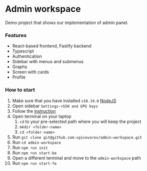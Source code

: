 # Admin workspace
Demo project that shows our implementation of admin panel.
### Features
- React-based frontend, Fastify backend
- Typescript
- Authentication
- Sidebar with menus and submenus
- Graphs
- Screen with cards
- Profile

### How to start
1. Make sure that you have installed `v18.19.0` [NodeJS](https://nodejs.org/download/release/v18.19.0/)
2. Open sidebar `Settings->SSH and GPG keys`
3. Follow the [instruction](https://docs.github.com/authentication/connecting-to-github-with-ssh)
4. Open terminal on your laptop
    1. `cd` to your pre-selected path where you will keep the project
    2. `mkdir <folder-name>`
    3. `cd <folder-name>`
6. Run `git clone git@github.com:vpivovarov/admin-workspace.git`
7. Run `cd admin-workspace`
8. Run `npm run init`
9. Run `npm run start-be`
10. Open a different terminal and move to the `admin-workspace` path
11. Run `npm run start-fe`
